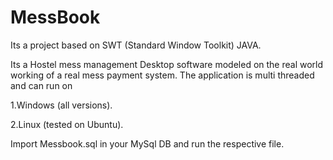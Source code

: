 # MessBook
Its a project based on SWT (Standard Window Toolkit) JAVA.

Its a Hostel mess management Desktop software modeled on the real world working of a real mess payment system.
The application is multi threaded and can run on 

  1.Windows (all versions).
  
  2.Linux (tested on Ubuntu).
 
Import Messbook.sql in your MySql DB and run the respective file.
 
